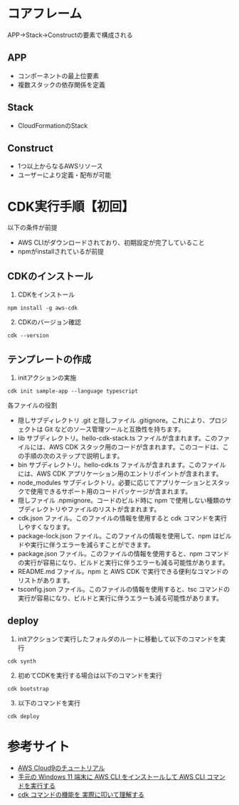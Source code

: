 # コアフレーム
APP->Stack->Constructの要素で構成される
## APP
- コンポーネントの最上位要素
- 複数スタックの依存関係を定義
## Stack
- CloudFormationのStack
## Construct
- 1つ以上からなるAWSリソース
- ユーザーにより定義・配布が可能

# CDK実行手順【初回】
以下の条件が前提  
- AWS CLIがダウンロードされており、初期設定が完了していること
- npmがinstallされているが前提  
##  CDKのインストール
1. CDKをインストール  
```
npm install -g aws-cdk
```
  
2. CDKのバージョン確認  
```
cdk --version
```
  
## テンプレートの作成
1. initアクションの実施  
```
cdk init sample-app --language typescript
```
  
各ファイルの役割  
- 隠しサブディレクトリ .git と隠しファイル .gitignore。これにより、プロジェクトは Git などのソース管理ツールと互換性を持ちます。
- lib サブディレクトリ。hello-cdk-stack.ts ファイルが含まれます。このファイルには、AWS CDK スタック用のコードが含まれます。このコードは、この手順の次のステップで説明します。
- bin サブディレクトリ。hello-cdk.ts ファイルが含まれます。このファイルには、AWS CDK アプリケーション用のエントリポイントが含まれます。
- node_modules サブディレクトリ。必要に応じてアプリケーションとスタックで使用できるサポート用のコードパッケージが含まれます。
- 隠しファイル .npmignore。コードのビルド時に npm で使用しない種類のサブディレクトリやファイルのリストが含まれます。
- cdk.json ファイル。このファイルの情報を使用すると cdk コマンドを実行しやすくなります。
- package-lock.json ファイル。このファイルの情報を使用して、npm はビルドや実行に伴うエラーを減らすことができます。
- package.json ファイル。このファイルの情報を使用すると、npm コマンドの実行が容易になり、ビルドと実行に伴うエラーも減る可能性があります。
- README.md ファイル。npm と AWS CDK で実行できる便利なコマンドのリストがあります。
- tsconfig.json ファイル。このファイルの情報を使用すると、tsc コマンドの実行が容易になり、ビルドと実行に伴うエラーも減る可能性があります。

## deploy
1. initアクションで実行したフォルダのルートに移動して以下のコマンドを実行  
```
cdk synth
```
  
2. 初めてCDKを実行する場合は以下のコマンドを実行
```
cdk bootstrap
```
  
3. 以下のコマンドを実行  
```
cdk deploy
```

# 参考サイト
- [AWS Cloud9のチュートリアル](https://docs.aws.amazon.com/ja_jp/cloud9/latest/user-guide/sample-cdk.html)
- [手元の Windows 11 端末に AWS CLI をインストールして AWS CLI コマンドを実行する](https://dev.classmethod.jp/articles/install-aws-cli-on-the-windows-11-terminal-at-hand-and-execute-aws-cli-commands/)
- [cdk コマンドの機能を 実際に叩いて理解する](https://dev.classmethod.jp/articles/aws-cdk-command-line-interface/)